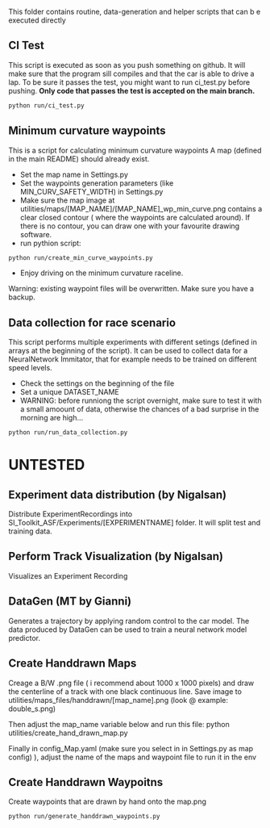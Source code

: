 This folder contains routine, data-generation and helper scripts that can b e executed directly

## CI Test

This script is executed as soon as you push something on github. It will make sure that the program sill compiles and that the car is able to drive a lap.
To be sure it passes the test, you might want to run ci_test.py before pushing.
**Only code that passes the test is accepted on the main branch.**

```bash
python run/ci_test.py
```

## Minimum curvature waypoints

This is a script for calculating minimum curvature waypoints
A map (defined in the main README) should already exist.

- Set the map name in Settings.py
- Set the waypoints generation parameters (like MIN_CURV_SAFETY_WIDTH) in Settings.py
- Make sure the map image at utilities/maps/[MAP_NAME]/[MAP_NAME]\_wp_min_curve.png contains a clear closed contour ( where the waypoints are calculated around). If there is no contour, you can draw one with your favourite drawing software.
- run pythion script:

```bash
python run/create_min_curve_waypoints.py
```

- Enjoy driving on the minimum curvature raceline.

Warning: existing waypoint files will be overwritten. Make sure you have a backup.

## Data collection for race scenario

This script performs multiple experiments with different setings (defined in arrays at the beginning of the script). It can be used to collect data for a NeuralNetwork Immitator, that for example needs to be trained on different speed levels.

- Check the settings on the beginning of the file
- Set a unique DATASET_NAME
- WARNING: before runniong the script overnight, make sure to test it with a small amoount of data, otherwise the chances of a bad surprise in the morning are high...

```bash
python run/run_data_collection.py
```

# UNTESTED

## Experiment data distribution (by Nigalsan)

Distribute ExperimentRecordings into SI_Toolkit_ASF/Experiments/[EXPERIMENTNAME] folder. It will split test and training data.

## Perform Track Visualization (by Nigalsan)

Visualizes an Experiment Recording

## DataGen (MT by Gianni)

Generates a trajectory by applying random control to the car model. The data produced by DataGen can be used to train a neural network model predictor.

## Create Handdrawn Maps

Creage a B/W .png file ( i recommend about 1000 x 1000 pixels) and draw the centerline of a track with one black continuous line. Save image to utilities/maps_files/handdrawn/[map_name].png (look @ example: double_s.png)

Then adjust the map_name variable below and run this file: python utilities/create_hand_drawn_map.py

Finally in config_Map.yaml (make sure you select in in Settings.py as map config) ), adjust the name of the maps and waypoint file to run it in the env

## Create Handdrawn Waypoitns

Create waypoints that are drawn by hand onto the map.png

```bash
python run/generate_handdrawn_waypoints.py
```

